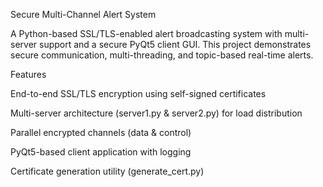 Secure Multi-Channel Alert System

A Python-based SSL/TLS-enabled alert broadcasting system with multi-server support and a secure PyQt5 client GUI. This project demonstrates secure communication, multi-threading, and topic-based real-time alerts.

Features

End-to-end SSL/TLS encryption using self-signed certificates

Multi-server architecture (server1.py & server2.py) for load distribution

Parallel encrypted channels (data & control)

PyQt5-based client application with logging

Certificate generation utility (generate_cert.py)
